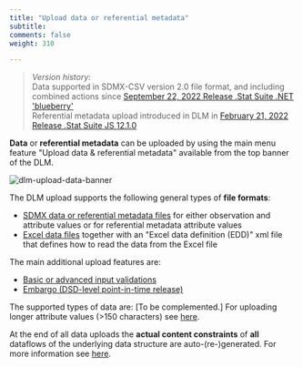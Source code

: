 ```yaml
---
title: "Upload data or referential metadata"
subtitle: 
comments: false
weight: 310

---
```


> *Version history:*  
> Data supported in SDMX-CSV version 2.0 file format, and including combined actions since [September 22, 2022 Release .Stat Suite .NET 'blueberry'](https://sis-cc.gitlab.io/dotstatsuite-documentation/changelog/#september-22-2022)  
> Referential metadata upload introduced in DLM in [February 21, 2022 Release .Stat Suite JS 12.1.0](https://sis-cc.gitlab.io/dotstatsuite-documentation/changelog/#february-21-2022)

**Data** or **referential metadata** can be uploaded by using the main menu feature "Upload data & referential metadata" available from the top banner of the DLM.

![dlm-upload-data-banner](/dotstatsuite-documentation/images/dlm-upload-data-sdmx-banner.png)

The DLM upload supports the following general types of **file formats**:  
- [SDMX data or referential metadata files](https://sis-cc.gitlab.io/dotstatsuite-documentation/using-dlm/manage-data/upload-data/upload-data-and-metadata/) for either observation and attribute values or for referential metadata attribute values
- [Excel data files](https://sis-cc.gitlab.io/dotstatsuite-documentation/using-dlm/manage-data/upload-data/upload-data-edd/) together with an "Excel data definition (EDD)" xml file that defines how to read the data from the Excel file  

The main additional upload features are:  
- [Basic or advanced input validations](https://sis-cc.gitlab.io/dotstatsuite-documentation/using-dlm/manage-data/upload-data/data-validation/)
- [Embargo (DSD-level point-in-time release)](https://sis-cc.gitlab.io/dotstatsuite-documentation/using-dlm/manage-data/upload-data/point-in-time/)

The supported types of data are: [To be complemented.] For uploading longer attribute values (>150 characters) see [here](https://sis-cc.gitlab.io/dotstatsuite-documentation/using-dlm/manage-structures/upload-structure/text-attribute-length).

At the end of all data uploads the **actual content constraints** of **all** dataflows of the underlying data structure are auto-(re-)generated. For more information see [here](https://sis-cc.gitlab.io/dotstatsuite-documentation/using-api/data/#auto-generation-of-actual-content-constraints).
